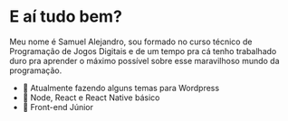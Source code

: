 # E aí tudo bem?
Meu nome é Samuel Alejandro, sou formado no curso técnico de Programação de Jogos Digitais e de um tempo pra cá tenho trabalhado duro pra aprender o máximo possível sobre esse maravilhoso mundo da programação.

* :art: Atualmente fazendo alguns temas para Wordpress
* :dvd: Node, React e React Native básico
* :sunrise: Front-end Júnior
